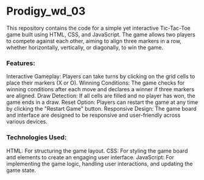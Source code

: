 # Prodigy_wd_03
This repository contains the code for a simple yet interactive Tic-Tac-Toe game built using HTML, CSS, and JavaScript. The game allows two players to compete against each other, aiming to align three markers in a row, whether horizontally, vertically, or diagonally, to win the game.

### Features:
Interactive Gameplay: Players can take turns by clicking on the grid cells to place their markers (X or O).
Winning Conditions: The game checks for winning conditions after each move and declares a winner if three markers are aligned.
Draw Detection: If all cells are filled and no player has won, the game ends in a draw.
Reset Option: Players can restart the game at any time by clicking the "Restart Game" button.
Responsive Design: The game board and interface are designed to be responsive and user-friendly across various devices.

### Technologies Used:
HTML: For structuring the game layout.
CSS: For styling the game board and elements to create an engaging user interface.
JavaScript: For implementing the game logic, handling user interactions, and updating the game state.
